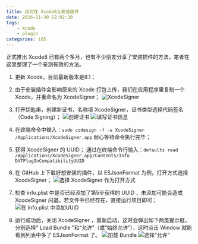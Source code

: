 ```yaml
---
title: 如何在 Xcode8上安装插件
date: 2016-11-30 12:02:20
tags:
    - Xcode
    - plugin
categories: iOS
---
```


正式推出 Xcode8 已有两个多月，也有不少朋友分享了安装插件的方法，笔者在这里整理了一个亲测有效的方法。

<!--more-->

1. 更新 Xcode，目前最新版本是8.1；

2. 由于安装插件会影响原来的 Xcode 打包上传，我们在应用程序里复制一个 Xcode，并重命名为 XcodeSigner；
![XcodeSigner](xcodesigner.png)

3. 打开钥匙串，创建新证书，名称填 XcodeSigner，证书类型选择代码签名（Code Signing）；
![创建证书](create-a-certificate.png)
![填写证书信息](fill-in-the-certificate-information.png)

4. 在终端命令中输入：`sudo codesign -f -s XcodeSigner /Applications/XcodeSigner.app`
耐心等待命令执行完毕；

5. 获得 XcodeSigner 的 UUID；
通过在终端命令行输入：`defaults read /Applications/XcodeSigner.app/Contents/Info DVTPlugInCompatibilityUUID` 

6. 在 GitHub 上下载好想安装的插件，以 ESJsonFormat 为例，打开方式选择 XcodeSigner；
![选择 XcodeSigner 作为打开方式](select-xcodesigner-as-the-open-method.png)

7. 检查 info.plist 中是否已经添加了第5步获得的 UUID ，未添加可能会造成 XcodeSigner 闪退。若文件中已经存在，直接运行项目即可；
![在 Info.plist 中添加UUID](add-a-uuid-to-info.plist.png)

8. 运行成功后，关闭 XcodeSigner ，重新启动，这时会弹出如下两类提示框，分别选择“ Load Bundle ”和“允许”（或“始终允许”），这时点击 Window 就能看到列表中多了 ESJsonFormat 了。
![加载 Bundle](load-bundle.png)
![选择“允许”](select-allow.png)
